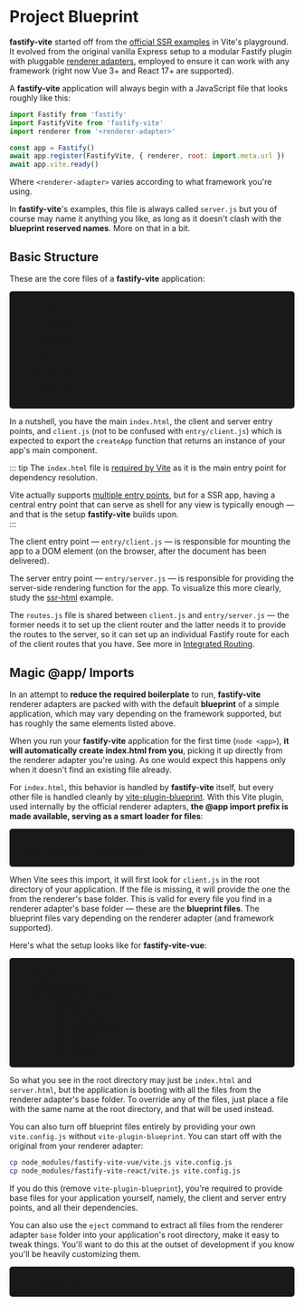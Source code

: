 
# Project Blueprint

<b>fastify-vite</b> started off from the [official SSR examples](https://github.com/vitejs/vite/tree/main/packages/playground/) in Vite's playground. It evolved from the original vanilla Express setup to a modular Fastify plugin with pluggable [renderer adapters](/concepts/renderer-adapters), employed to ensure it can work with any framework (right now Vue 3+ and React 17+ are supported). 

A <b>fastify-vite</b> application will always begin with a JavaScript file that looks roughly like this:

```js
import Fastify from 'fastify'
import FastifyVite from 'fastify-vite'
import renderer from '<renderer-adapter>'

const app = Fastify()
await app.register(FastifyVite, { renderer, root: import.meta.url })
await app.vite.ready()
```

Where `<renderer-adapter>` varies according to what framework you're using.

In <b>fastify-vite</b>'s examples, this file is always called `server.js` but you of course may name it anything you like, as long as it doesn't clash with the **blueprint reserved names**. More on that in a bit.

## Basic Structure

These are the core files of a <b>fastify-vite</b> application:

<div style="
  background: #191919; 
  padding: 1.4em; 
  border-radius: 5px !important;
  margin-top: 1em;"><code>├─ entry/<br>
│  ├─ client.js<br>
│  └─ server.js<br>
├─ index.html<br>
├─ routes.js<br>
└─ client.js<br>
</code>
</div>

In a nutshell, you have the main `index.html`, the client and server entry points, and `client.js` (not to be confused with `entry/client.js`) which is expected to export the `createApp` function that returns an instance of your app's main component.

::: tip
The `index.html` file is [required by Vite][vite-index-html] as it is the main entry point for dependency resolution. 

[vite-index-html]: https://vitejs.dev/guide/#index-html-and-project-root

Vite actually supports [multiple entry points](https://vitejs.dev/guide/build.html#multi-page-app), but for a SSR app, having a central entry point that can serve as shell for any view is typically enough — and that is the setup <b>fastify-vite</b> builds upon.<br>
:::

The client entry point — `entry/client.js` — is responsible for mounting the app to a DOM element (on the browser, after the document has been delivered).

The server entry point — `entry/server.js` — is responsible for providing the server-side rendering function for the app. To visualize this more clearly, study the [ssr-html](https://github.com/vitejs/vite/tree/main/packages/playground/ssr-html) example.

The `routes.js` file is shared between `client.js` and `entry/server.js` — the former needs it to set up the client router and the latter needs it to provide the routes to the server, so it can set up an individual Fastify route for each of the client routes that you have. See more in [Integrated Routing](/concepts/integrated-routing).

## Magic @app/ Imports

In an attempt to **reduce the required boilerplate** to run, <b>fastify-vite</b> renderer adapters are packed with with the default **blueprint** of a simple application, which may vary depending on the framework supported, but has roughly the same elements listed above. 

When you run your <b>fastify-vite</b> application for the first time (`node <app>`), **it will automatically create <b>index.html</b> from you**, picking it up directly from the renderer adapter you're using. As one would expect this happens only when it doesn't find an existing file already.

For `index.html`, this behavior is handled by <b>fastify-vite</b> itself, but every other file is handled cleanly by [vite-plugin-blueprint](https://github.com/terixjs/vite-plugin-blueprint). With this Vite plugin, used internally by the official renderer adapters, **the @app import prefix is made available, serving as a smart loader for files**:

<div style="border-radius: 5px !important; background: #191919; padding: 1.4em; margin-top: 1em;"><code>
import client from '@app/client.js'
</code></div>

When Vite sees this import, it will first look for `client.js` in the root directory of your application. If the file is missing, it will provide the one the from the renderer's base folder. This is valid for every file you find in a renderer adapter's base folder — these are the **blueprint files**. The blueprint files vary depending on the renderer adapter (and framework supported). 

Here's what the setup looks like for <b>fastify-vite-vue</b>:

<div style="
  background: #191919; 
  padding: 1.4em; 
  border-radius: 5px !important;
  margin-top: 1em;"><pre style="padding: 0; margin: 0"><code>├─ server.js
├─ index.html
└─ node_modules/
   └─ fastify-vite-vue/
      └─ base/
         ├─ entry/
         │  ├─ client.js
         │  └─ server.js
         ├─ routes.js
         ├─ head.js
         └─ client.js
</code></pre>
</div>

So what you see in the root directory may just be `index.html` and `server.html`, but the application is booting with all the files from the renderer adapter's base folder. To override any of the files, just place a file with the same name at the root directory, and that will be used instead.

You can also turn off blueprint files entirely by providing your own `vite.config.js` without `vite-plugin-blueprint`. You can start off with the original from your renderer adapter:

```bash
cp node_modules/fastify-vite-vue/vite.js vite.config.js
cp node_modules/fastify-vite-react/vite.js vite.config.js
```

If you do this (remove `vite-plugin-blueprint`), you're required to provide base files for your application yourself, namely, the client and server entry points, and all their dependencies.

You can also use the `eject` command to extract all files from the renderer adapter `base` folder into your application's root directory, make it easy to tweak things. You'll want to do this at the outset of development if you know you'll be heavily customizing them.


<div style="
  background: #191919; 
  padding: 1.4em; 
  border-radius: 5px !important;
  margin-top: 1em;"><pre style="padding: 0; margin: 0"><code>node &lt;app&gt; eject</code></pre>
</div>

